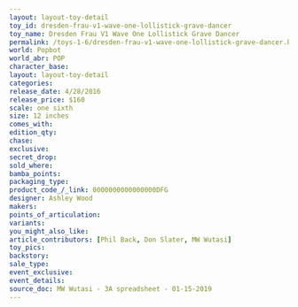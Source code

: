 ```yaml
---
layout: layout-toy-detail 
toy_id: dresden-frau-v1-wave-one-lollistick-grave-dancer
toy_name: Dresden Frau V1 Wave One Lollistick Grave Dancer
permalink: /toys-1-6/dresden-frau-v1-wave-one-lollistick-grave-dancer.html
world: Popbot
world_abr: POP
character_base: 
layout: layout-toy-detail
categories: 
release_date: 4/28/2016
release_price: $160 
scale: one sixth
size: 12 inches
comes_with: 
edition_qty: 
chase: 
exclusive: 
secret_drop: 
sold_where: 
bamba_points: 
packaging_type: 
product_code_/_link: 0000000000000000DFG
designer: Ashley Wood
makers: 
points_of_articulation: 
variants: 
you_might_also_like: 
article_contributors: [Phil Back, Don Slater, MW Wutasi]
toy_pics: 
backstory: 
sale_type: 
event_exclusive: 
event_details: 
source_doc: MW Wutasi - 3A spreadsheet - 01-15-2019
---
```

